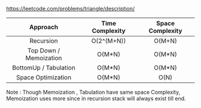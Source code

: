https://leetcode.com/problems/triangle/description/

|        Approach        | Time Complexity | Space Complexity |
| :--------------------: | :-------------: | :--------------: |
|       Recursion        |   O(2^(M+N))    |      O(M+N)      |
| Top Down / Memoization |     O(M\*N)     |     O(M\*N)      |
| BottomUp / Tabulation  |     O(M\*N)     |     O(M\*N)      |
|   Space Optimization   |     O(M\*N)     |       O(N)       |

Note : Though Memoization , Tabulation have same space Complexity, Memoization uses more since in recursion stack will always exist till end.